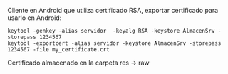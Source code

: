 Cliente en Android que utiliza certificado RSA, exportar certificado para usarlo en Android:

```Shell
keytool -genkey -alias servidor  -keyalg RSA -keystore AlmacenSrv -storepass 1234567
keytool -exportcert -alias servidor -keystore AlmacenSrv -storepass 1234567 -file my_certificate.crt
```

Certificado almacenado en la carpeta res -> raw
